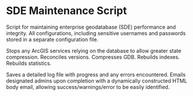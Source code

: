 #  SDE Maintenance Script

Script for maintaining enterprise geodatabase (SDE) performance and integrity. All configurations, including sensitive usernames and passwords stored in a separate configuration file. 

Stops any ArcGIS services relying on the database to allow greater state compression.
Reconciles versions.
Compresses GDB.
Rebuilds indexes.
Rebuilds statistics. 

Saves a detailed log file with progress and any errors encountered.
Emails designated admins upon completion with a dynamically constructed HTML body email, allowing success/warnings/error to be easily identified.
